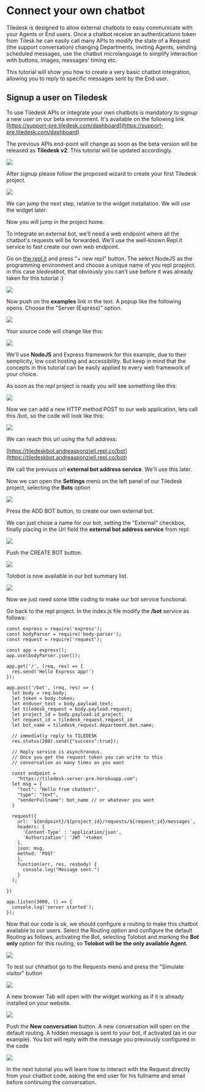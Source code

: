 # Connect your own chatbot

Tiledesk is designed to allow external chatbots to easy communicate with your Agents or End users. Once a chatbot receive an authenticationn token from Tilesk he can easily call many APIs to modify the state of a Request \(the support conversation\) changing Departments, inviting Agents, sending scheduled messages, use the chatbot microlanguage to simplify interaction with buttons, images, messages' timing etc.

This tutorial will show you how to create a very basic chatbot integration, allowing you to reply to specific messages sent by the End user.

## Signup a user on Tiledesk

To use Tiledesk APIs or integrate your own chatbots is mandatory to signup a new user on our beta environment. It's available on the following link [https://support-pre.tiledesk.com/dashboard](https://support-pre.tiledesk.com/dashboard)

The previous APIs end-point will change as soon as the beta version will be released as **Tiledesk v2**. This tutorial will be updated accordingly.

![](../../.gitbook/assets/image%20%2832%29.png)

After signup please follow the proposed wizard to create your first Tiledesk project.

![](../../.gitbook/assets/image%20%288%29.png)

We can jump the next step, relative to the widget installation. We will use the widget later.

Now you will jump in the project home.

To integrate an external bot, we'll need a web endpoint where all the chatbot's requests will be forwarded. We'll use the well-known Repl.it service to fast create our own web endpoint.

Go on [the repl.it](https://repl.it/~) and press "+ new repl" button. The select NodeJS as the programming environment and choose a unique name of you repl propject. in this case _tiledeskbot_, that obviously you can't use before it was already taken for this tutorial :\)

![](../../.gitbook/assets/image%20%2829%29.png)

Now push on the **examples** link in the text. A popup like the following opens. Choose the  "Server \(Express\)" option.

![](../../.gitbook/assets/image%20%2825%29.png)

Your source code will change like this:

![](../../.gitbook/assets/image%20%2849%29.png)

We'll use **NodeJS** and Express framework for this example, due to their semplicity, low cost hosting and accessibility. But keep in mind that the concepts in this tutorial can be easily applied to every web framework of your choice.

As soon as the _repl_ project is ready you will see something like this:

![](../../.gitbook/assets/image%20%2857%29.png)

Now we can add a new HTTP method POST to our web application, lets call this /bot, so the code will look like this:

 

![](../../.gitbook/assets/image%20%2842%29.png)

We can reach this url using the full address:

[https://tiledeskbot.andreasponziell.repl.co/bot](https://tiledeskbot.andreasponziell.repl.co/bot)

We call the previuos url **external bot address service**. We'll use this later.

Now we can open the **Settings** menù on the left panel of our Tiledesk project, selecting the **Bots** option

![](../../.gitbook/assets/image%20%2823%29.png)

Press the ADD BOT button, to create our own external bot.

We can just chose a name for our bot, setting the "External" checkbox, finally placing in the Url field the **external bot address service** from repl:

![](../../.gitbook/assets/image%20%2811%29.png)

Push the CREATE BOT button.

![](../../.gitbook/assets/image%20%2850%29.png)

Tolobot is now available in our bot summary list.

![](../../.gitbook/assets/image%20%2844%29.png)

Now we just need some little coding to make our bot service functional.

Go back to the repl project. In the index.js file modify the **/bot** service as follows:

```text
const express = require('express');
const bodyParser = require('body-parser');
const request = require('request');

const app = express();
app.use(bodyParser.json());

app.get('/', (req, res) => {
  res.send('Hello Express app!')
});

app.post('/bot', (req, res) => {
  let body = req.body;
  let token = body.token;
  let enduser_text = body.payload.text;
  let tiledesk_request = body.payload.request;
  let project_id = body.payload.id_project;
  let request_id = tiledesk_request.request_id
  let bot_name = tiledesk_request.department.bot.name;
  
  // immediatly reply to TILEDESK
  res.status(200).send({"success":true});

  // Reply service is asynchronous.
  // Once you get the request token you can write to this
  // conversation as many times as you want
  
  const endpoint =
    "https://tiledesk-server-pre.herokuapp.com";
  let msg = {
    "text": "Hello from chatbot!",
    "type": "text",
    "senderFullname": bot_name // or whatever you want
  }
  
  request({
    url: `${endpoint}/${project_id}/requests/${request_id}/messages`,
    headers: {
      'Content-Type' : 'application/json',
      'Authorization': 'JWT '+token
    },
    json: msg,
    method: 'POST'
    },
    function(err, res, resbody) {
      console.log("Message sent.")
    }
  );
  
})

app.listen(3000, () => {
  console.log('server started');
});
```

Now that our code is ok, we should configure a routing to make this chatbot available to our users. Select the Routing option and configure the default Routing as follows, activating the Bot, selecting Tolobot and marking the **Bot only** option for this routing, so **Tolobot will be the only available Agent**.

![](../../.gitbook/assets/image%20%2836%29.png)

To test our chhatbot go to the Requests menù and press the "Simulate visitor" button

![](../../.gitbook/assets/image%20%2841%29.png)

A new browser Tab will open with the widget working as if it is already installed on your website.

 

![](../../.gitbook/assets/image%20%2854%29.png)

Push the **New conversation** button. A new conversation will open on the default routing. A hidden message is sent to your bot, if activated \(as in our example\). You bot will reply with the message you previously configured in the code

![](../../.gitbook/assets/image%20%286%29.png)

In the next tutorial you will learn how to interact with the Request directly from your chatbot code, asking the end user for his fullname and email before continuing the conversation. 

